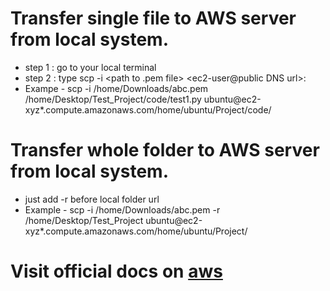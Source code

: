 # Transfer single file to AWS server from local system.

- step 1 : go to your local terminal
- step 2 : type scp -i <path to .pem file> <path to local file to be uploaded> <ec2-user@public DNS url>:<folder path where to be copied in server>
- Exampe -  scp -i /home/Downloads/abc.pem /home/Desktop/Test_Project/code/test1.py ubuntu@ec2-xyz*.compute.amazonaws.com/home/ubuntu/Project/code/

# Transfer whole folder to AWS server from local system.
- just add -r before local folder url
- Example -  scp -i /home/Downloads/abc.pem -r /home/Desktop/Test_Project ubuntu@ec2-xyz*.compute.amazonaws.com/home/ubuntu/Project/

# Visit official docs on [aws](https://docs.aws.amazon.com/AWSEC2/latest/UserGuide/connect-linux-inst-ssh.html)
